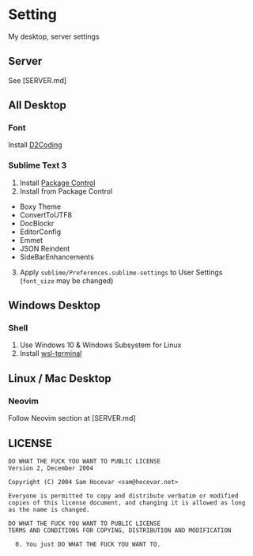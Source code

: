 # Setting
My desktop, server settings

## Server

See [SERVER.md]

## All Desktop

### Font

Install [D2Coding](https://github.com/naver/d2codingfont/releases)

### Sublime Text 3

1. Install [Package Control](https://packagecontrol.io/)
2. Install from Package Control
  * Boxy Theme
  * ConvertToUTF8
  * DocBlockr
  * EditorConfig
  * Emmet
  * JSON Reindent
  * SideBarEnhancements
3. Apply `sublime/Preferences.sublime-settings` to User Settings (`font_size` may be changed)

## Windows Desktop

### Shell

1. Use Windows 10 & Windows Subsystem for Linux
2. Install [wsl-terminal](https://github.com/goreliu/wsl-terminal)

## Linux / Mac Desktop

### Neovim

Follow Neovim section at [SERVER.md]

## LICENSE

    DO WHAT THE FUCK YOU WANT TO PUBLIC LICENSE
    Version 2, December 2004

    Copyright (C) 2004 Sam Hocevar <sam@hocevar.net>

    Everyone is permitted to copy and distribute verbatim or modified
    copies of this license document, and changing it is allowed as long
    as the name is changed.

    DO WHAT THE FUCK YOU WANT TO PUBLIC LICENSE
    TERMS AND CONDITIONS FOR COPYING, DISTRIBUTION AND MODIFICATION

      0. You just DO WHAT THE FUCK YOU WANT TO.
